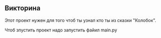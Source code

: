 ## Викторина 

Этот проект нужен для того чтоб ты узнал кто ты из сказки "Колобок".

Чтоб зпустить проект надо запустить файил main.py
